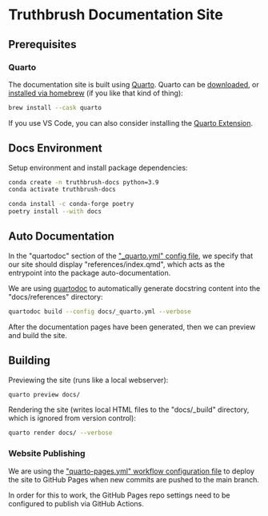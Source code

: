 # Truthbrush Documentation Site

## Prerequisites

### Quarto

The documentation site is built using [Quarto](https://quarto.org/). Quarto can be [downloaded](https://quarto.org/docs/get-started/), or [installed via homebrew](https://formulae.brew.sh/cask/quarto) (if you like that kind of thing):

```sh
brew install --cask quarto
```

If you use VS Code, you can also consider installing the [Quarto Extension](https://marketplace.visualstudio.com/items?itemName=quarto.quarto).


## Docs Environment

Setup environment and install package dependencies:

```sh
conda create -n truthbrush-docs python=3.9
conda activate truthbrush-docs

conda install -c conda-forge poetry
poetry install --with docs
```



## Auto Documentation

In the "quartodoc" section of the ["_quarto.yml" config file](/docs/_quarto.yml), we specify that our site should display "references/index.qmd", which acts as the entrypoint into the package auto-documentation.

We are using [quartodoc](https://machow.github.io/quartodoc/get-started/basic-docs.html) to automatically generate docstring content into the "docs/references" directory:

```sh
quartodoc build --config docs/_quarto.yml --verbose
```

After the documentation pages have been generated, then we can preview and build the site.


## Building


Previewing the site (runs like a local webserver):

```sh
quarto preview docs/
```


Rendering the site (writes local HTML files to the "docs/_build" directory, which is ignored from version control):

```sh
quarto render docs/ --verbose
```


### Website Publishing

We are using the ["quarto-pages.yml" workflow configuration file](/.github/workflows/quarto-pages.yml) to deploy the site to GitHub Pages when new commits are pushed to the main branch.

In order for this to work, the GitHub Pages repo settings need to be configured to publish via GitHub Actions.
